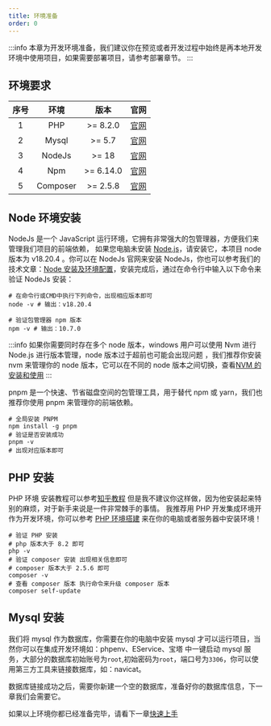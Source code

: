 ```yaml
---
title: 环境准备
order: 0
---
```


:::info
本章为开发环境准备，我们建议你在预览或者开发过程中始终是再本地开发环境中使用项目，如果需要部署项目，请参考部署章节。
:::

## 环境要求

| 序号 |   环境   |   版本    |                                     官网                                      |
| :--: | :------: | :-------: | :---------------------------------------------------------------------------: |
|  1   |   PHP    | >= 8.2.0  |   <a href="https://www.php.net/" target="_blank" rel="noreferrer">官网</a>    |
|  2   |  Mysql   |  >= 5.7   | <a href="https://www.mysql.com/cn/" target="_blank" rel="noreferrer">官网</a> |
|  3   |  NodeJs  |   >= 18   |    <a href="https://nodejs.org/" target="_blank" rel="noreferrer">官网</a>    |
|  4   |   Npm    | >= 6.14.0 |  <a href="https://www.npmjs.com/" target="_blank" rel="noreferrer">官网</a>   |
|  5   | Composer | >= 2.5.8  | <a href="https://getcomposer.org/" target="_blank" rel="noreferrer">官网</a>  |

## Node 环境安装

NodeJs 是一个 JavaScript 运行环境，它拥有非常强大的包管理器，方便我们来管理我们项目的前端依赖， 如果您电脑未安装 <a href="https://nodejs.org/" target="_blank" rel="noreferrer">Node.js</a>，请安装它，本项目 node 版本为 v18.20.4 。你可以在 NodeJs 官网来安装 NodeJs，你也可以参考我们的技术文章：[Node 安装及环境配置](/problem/node)，安装完成后，通过在命令行中输入以下命令来验证 NodeJs 安装：

```shell
# 在命令行或CMD中执行下列命令，出现相应版本即可
node -v # 输出：v18.20.4

# 验证包管理器 npm 版本
npm -v # 输出：10.7.0
```

:::info
如果你需要同时存在多个 node 版本，windows 用户可以使用 Nvm 进行 Node.js 进行版本管理，node 版本过于超前也可能会出现问题 ，我们推荐你安装 nvm 来管理你的 node 版本，它可以在不同的 node 版本之间切换，查看[NVM 的安装和使用](/problem/nvm)
:::

pnpm 是一个快速、节省磁盘空间的包管理工具，用于替代 npm 或 yarn，我们也推荐你使用 pnpm 来管理你的前端依赖。

```shell
# 全局安装 PNPM
npm install -g pnpm
# 验证是否安装成功
pnpm -v
# 出现对应版本即可
```

## PHP 安装

PHP 环境 安装教程可以参考<a href="https://zhuanlan.zhihu.com/p/364743118" target="_blank" rel="noreferrer">知乎教程</a> 但是我不建议你这样做，因为他安装起来特别的麻烦，对于新手来说是一件非常棘手的事情。 我推荐用 PHP 开发集成环境开作为开发环境，你可以参考 [PHP 环境搭建](/problem/php) 来在你的电脑或者服务器中安装环境！

```shell
# 验证 PHP 安装
# php 版本大于 8.2 即可
php -v
# 验证 composer 安装 出现相关信息即可
# composer 版本大于 2.5.6 即可
composer -v
# 查看 composer 版本 执行命令来升级 composer 版本
composer self-update

```

## Mysql 安装

我们将 mysql 作为数据库，你需要在你的电脑中安装 mysql 才可以运行项目，当然你可以在集成开发环境如：phpenv、EService、宝塔 中一键启动 mysql 服务，大部分的数据库初始账号为`root`,初始密码为`root`，端口号为`3306`，你可以使用第三方工具来链接数据库，如：navicat。

数据库链接成功之后，需要你新建一个空的数据库，准备好你的数据库信息，下一章我们会需要它。

如果以上环境你都已经准备完毕，请看下一章[快速上手](/laravel/start)
